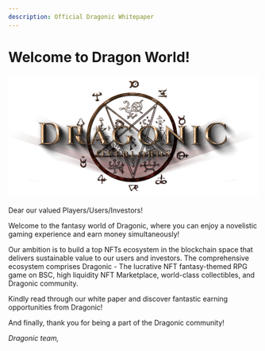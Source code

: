 ```yaml
---
description: Official Dragonic Whitepaper
---
```


# Welcome to Dragon World!

![Welcome to Dragon World!](.gitbook/assets/image.png)

Dear our valued Players/Users/Investors!

Welcome to the fantasy world of Dragonic, where you can enjoy a novelistic gaming experience and earn money simultaneously!

Our ambition is to build a top NFTs ecosystem in the blockchain space that delivers sustainable value to our users and investors. The comprehensive ecosystem comprises Dragonic - The lucrative NFT fantasy-themed RPG game on BSC, high liquidity NFT Marketplace, world-class collectibles, and Dragonic community. 

Kindly read through our white paper and discover fantastic earning opportunities from Dragonic!

And finally, thank you for being a part of the Dragonic community!

_Dragonic team,_

